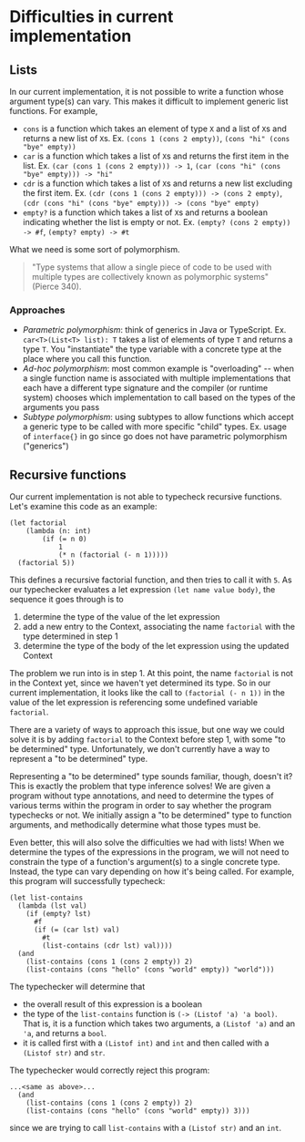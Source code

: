 # Difficulties in current implementation

## Lists

In our current implementation, it is not possible to write a function whose argument type(s) can vary. This makes it difficult to implement generic list functions. For example,

- `cons` is a function which takes an element of type `X` and a list of `X`s and returns a new list of `X`s. Ex. `(cons 1 (cons 2 empty))`, `(cons "hi" (cons "bye" empty))`
- `car` is a function which takes a list of `X`s and returns the first item in the list. Ex. `(car (cons 1 (cons 2 empty))) -> 1`, `(car (cons "hi" (cons "bye" empty))) -> "hi"`
- `cdr` is a function which takes a list of `X`s and returns a new list excluding the first item. Ex. `(cdr (cons 1 (cons 2 empty))) -> (cons 2 empty)`, `(cdr (cons "hi" (cons "bye" empty))) -> (cons "bye" empty)`
- `empty?` is a function which takes a list of `X`s and returns a boolean indicating whether the list is empty or not. Ex. `(empty? (cons 2 empty)) -> #f`, `(empty? empty) -> #t`

What we need is some sort of polymorphism.

> "Type systems that allow a single piece of code to be used with multiple types
> are collectively known as polymorphic systems" (Pierce 340).

### Approaches

- _Parametric polymorphism_: think of generics in Java or TypeScript. Ex. `car<T>(List<T> list): T` takes a list of elements of type `T` and returns a type `T`. You "instantiate" the type variable with a concrete type at the place where you call this function.
- _Ad-hoc polymorphism_: most common example is "overloading" -- when a single function name is associated with multiple implementations that each have a different type signature and the compiler (or runtime system) chooses which implementation to call based on the types of the arguments you pass
- _Subtype polymorphism_: using subtypes to allow functions which accept a generic type to be called with more specific "child" types. Ex. usage of `interface{}` in go since go does not have parametric polymorphism ("generics")

## Recursive functions

Our current implementation is not able to typecheck recursive functions. Let's examine this code as an example:

```
(let factorial
    (lambda (n: int)
        (if (= n 0)
            1
            (* n (factorial (- n 1)))))
  (factorial 5))
```

This defines a recursive factorial function, and then tries to call it with `5`. As our typechecker evaluates a let expression `(let name value body)`, the sequence it goes through is to

1. determine the type of the value of the let expression
2. add a new entry to the Context, associating the name `factorial` with the type determined in step 1
3. determine the type of the body of the let expression using the updated Context

The problem we run into is in step 1. At this point, the name `factorial` is not in the Context yet, since we haven't yet determined its type. So in our current implementation, it looks like the call to `(factorial (- n 1))` in the value of the let expression is referencing some undefined variable `factorial`.

There are a variety of ways to approach this issue, but one way we could solve it is by adding `factorial` to the Context before step 1, with some "to be determined" type. Unfortunately, we don't currently have a way to represent a "to be determined" type.

Representing a "to be determined" type sounds familiar, though, doesn't it? This is exactly the problem that type inference solves! We are given a program without type annotations, and need to determine the types of various terms within the program in order to say whether the program typechecks or not. We initially assign a "to be determined" type to function arguments, and methodically determine what those types must be.

Even better, this will also solve the difficulties we had with lists! When we determine the types of the expressions in the program, we will not need to constrain the type of a function's argument(s) to a single concrete type. Instead, the type can vary depending on how it's being called. For example, this program will successfully typecheck:

```
(let list-contains
  (lambda (lst val)
    (if (empty? lst)
      #f
      (if (= (car lst) val)
        #t
        (list-contains (cdr lst) val))))
  (and
    (list-contains (cons 1 (cons 2 empty)) 2)
    (list-contains (cons "hello" (cons "world" empty)) "world")))
```

The typechecker will determine that

- the overall result of this expression is a boolean
- the type of the `list-contains` function is `(-> (Listof 'a) 'a bool)`. That is, it is a function which takes two arguments, a `(Listof 'a)` and an `'a`, and returns a `bool`.
- it is called first with a `(Listof int)` and `int` and then called with a `(Listof str)` and `str`.

The typechecker would correctly reject this program:

```
...<same as above>...
  (and
    (list-contains (cons 1 (cons 2 empty)) 2)
    (list-contains (cons "hello" (cons "world" empty)) 3)))
```

since we are trying to call `list-contains` with a `(Listof str)` and an `int`.
